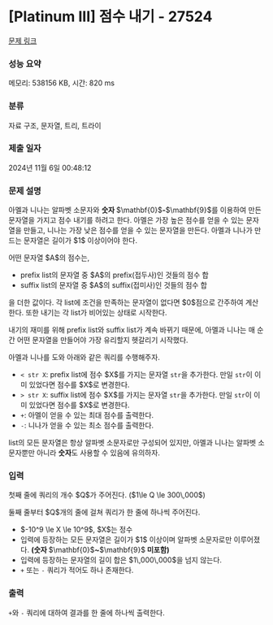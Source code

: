 # [Platinum III] 점수 내기 - 27524 

[문제 링크](https://www.acmicpc.net/problem/27524) 

### 성능 요약

메모리: 538156 KB, 시간: 820 ms

### 분류

자료 구조, 문자열, 트리, 트라이

### 제출 일자

2024년 11월 6일 00:48:12

### 문제 설명

<p>아멜과 니나는 알파벳 소문자와 <strong>숫자 </strong>$\mathbf{0}$<strong>-</strong>$\mathbf{9}$를 이용하여 만든 문자열을 가지고 점수 내기를 하려고 한다. 아멜은 가장 높은 점수를 얻을 수 있는 문자열을 만들고, 니나는 가장 낮은 점수를 얻을 수 있는 문자열을 만든다. 아멜과 니나가 만드는 문자열은 길이가 $1$ 이상이어야 한다.</p>

<p>어떤 문자열 $A$의 점수는,</p>

<ul>
	<li>prefix list의 문자열 중 $A$의 prefix(접두사)인 것들의 점수 합</li>
	<li>suffix list의 문자열 중 $A$의 suffix(접미사)인 것들의 점수 합</li>
</ul>

<p>을 더한 값이다. 각 list에 조건을 만족하는 문자열이 없다면 $0$점으로 간주하여 계산한다. 또한 내기는 각 list가 비어있는 상태로 시작한다.</p>

<p>내기의 재미를 위해 prefix list와 suffix list가 계속 바뀌기 때문에, 아멜과 니나는 매 순간 어떤 문자열을 만들어야 가장 유리할지 헷갈리기 시작했다.</p>

<p>아멜과 니나를 도와 아래와 같은 쿼리를 수행해주자.</p>

<ul>
	<li><code>< str X</code>: prefix list에 점수 $X$를 가지는 문자열 <code>str</code>을 추가한다. 만일 <code>str</code>이 이미 있었다면 점수를 $X$로 변경한다.</li>
	<li><code>> str X</code>: suffix list에 점수 $X$를 가지는 문자열 <code>str</code>을 추가한다. 만일 <code>str</code>이 이미 있었다면 점수를 $X$로 변경한다.</li>
	<li><code>+</code>: 아멜이 얻을 수 있는 최대 점수를 출력한다.</li>
	<li><code>-</code>: 니나가 얻을 수 있는 최소 점수를 출력한다.</li>
</ul>

<p>list의 모든 문자열은 항상 알파벳 소문자로만 구성되어 있지만, 아멜과 니나는 알파벳 소문자뿐만 아니라 <strong>숫자</strong>도 사용할 수 있음에 유의하자.</p>

### 입력 

 <p>첫째 줄에 쿼리의 개수 $Q$가 주어진다. ($1\le Q \le 300\,000$)</p>

<p>둘째 줄부터 $Q$개의 줄에 걸쳐 쿼리가 한 줄에 하나씩 주어진다.</p>

<ul>
	<li>$-10^9 \le X \le 10^9$, $X$는 정수</li>
	<li>입력에 등장하는 모든 문자열은 길이가 $1$ 이상이며 알파벳 소문자로만 이루어졌다. <strong>(숫자 </strong>$\mathbf{0}$<strong>~</strong>$\mathbf{9}$<strong> 미포함)</strong></li>
	<li>입력에 등장하는 문자열의 길이 합은 $1\,000\,000$을 넘지 않는다.</li>
	<li><code>+</code> 또는 <code>-</code> 쿼리가 적어도 하나 존재한다.</li>
</ul>

### 출력 

 <p><code>+</code>와 <code>-</code> 쿼리에 대하여 결과를 한 줄에 하나씩 출력한다.</p>

